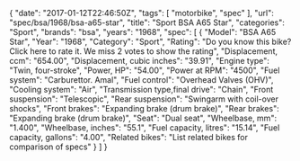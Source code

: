{
    "date": "2017-01-12T22:46:50Z",
    "tags": [
        "motorbike",
        "spec"
    ],
    "url": "spec\/bsa\/1968\/bsa-a65-star",
    "title": "Sport BSA A65 Star",
    "categories": "Sport",
    "brands": "bsa",
    "years": "1968",
    "spec": [
        {
            "Model": "BSA A65 Star",
            "Year": "1968",
            "Category": "Sport",
            "Rating": "Do you know this bike?Click here to rate it. We miss 2 votes to show the rating",
            "Displacement, ccm": "654.00",
            "Displacement, cubic inches": "39.91",
            "Engine type": "Twin, four-stroke",
            "Power, HP": "54.00",
            "Power at RPM": "4500",
            "Fuel system": "Carburettor. Amal",
            "Fuel control": "Overhead Valves (OHV)",
            "Cooling system": "Air",
            "Transmission type,final drive": "Chain",
            "Front suspension": "Telescopic",
            "Rear suspension": "Swingarm with coil-over shocks",
            "Front brakes": "Expanding brake (drum brake)",
            "Rear brakes": "Expanding brake (drum brake)",
            "Seat": "Dual seat",
            "Wheelbase, mm": "1.400",
            "Wheelbase, inches": "55.1",
            "Fuel capacity, litres": "15.14",
            "Fuel capacity, gallons": "4.00",
            "Related bikes": "List related bikes for comparison of specs"
        }
    ]
}